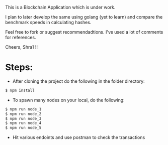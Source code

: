 This is a Blockchain Application which is under work.

I plan to later develop the same using golang (yet to learn) and compare the benchmark speeds in calculating hashes.

Feel free to fork or suggest recommendadtions.
I've used a lot of comments for references.

Cheers, Shra1 !! 


# Steps:

 - After cloning the project do the following in the folder directory:

```sh
$ npm install
```

 - To spawn many nodes on your local, do the following:

```sh
$ npm run node_1
$ npm run node_2
$ npm run node_3
$ npm run node_4
$ npm run node_5
```
 - Hit various endoints and use postman to check the transactions
